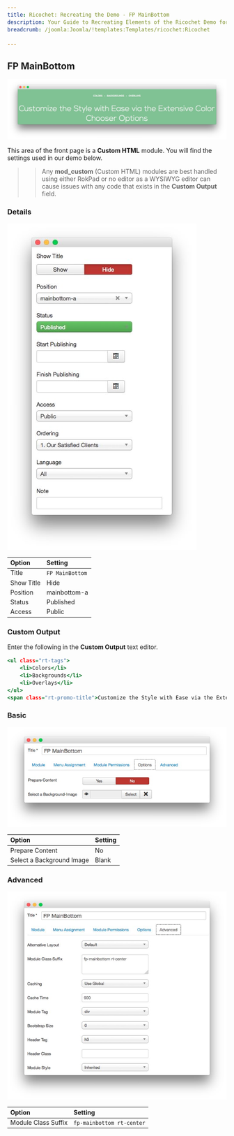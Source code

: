 ```yaml
---
title: Ricochet: Recreating the Demo - FP MainBottom
description: Your Guide to Recreating Elements of the Ricochet Demo for Joomla
breadcrumb: /joomla:Joomla/!templates:Templates/ricochet:Ricochet

---
```


FP MainBottom
-----

![](assets/demo_5.jpeg)

This area of the front page is a **Custom HTML** module. You will find the settings used in our demo below.

>> Any **mod_custom** (Custom HTML) modules are best handled using either RokPad or no editor as a WYSIWYG editor can cause issues with any code that exists in the **Custom Output** field.

### Details

![](assets/demo_5a.jpeg)

|   Option   |     Setting     |
| :--------- | :-------------- |
| Title      | `FP MainBottom` |
| Show Title | Hide            |
| Position   | mainbottom-a    |
| Status     | Published       |
| Access     | Public          |

### Custom Output

Enter the following in the **Custom Output** text editor.

~~~ .html
<ul class="rt-tags">
    <li>Colors</li>
    <li>Backgrounds</li>
    <li>Overlays</li>
</ul>
<span class="rt-promo-title">Customize the Style with Ease via the Extensive Color Chooser Options</span>
~~~

### Basic

![](assets/demo_5b.jpeg)

| Option                    | Setting     |
| :----------               | :---------- |
| Prepare Content           | No          |
| Select a Background Image | Blank       |

### Advanced

![](assets/demo_5c.jpeg)

|        Option       |          Setting          |
| :------------------ | :------------------------ |
| Module Class Suffix | `fp-mainbottom rt-center` |
